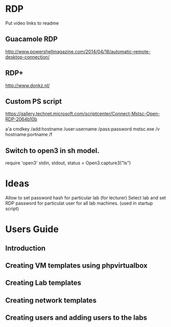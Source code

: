 RDP
===

Put video links to readme



Guacamole RDP
--------------

http://www.powershellmagazine.com/2014/04/18/automatic-remote-desktop-connection/


RDP+
-------------
http://www.donkz.nl/

Custom PS script
----------------
https://gallery.technet.microsoft.com/scriptcenter/Connect-Mstsc-Open-RDP-2064b10b

a'a
cmdkey /add:hostname /user:username /pass:password
mstsc.exe /v hostname:portname /f

Switch to open3 in sh model.
----------------------------
require 'open3'
stdin, stdout, status = Open3.capture3("ls")



Ideas
=====

Allow to set password hash for particular lab (for lecturer)
Select lab and set RDP password for particulat user for all lab machines. (used in startup script)




Users Guide
===========


Introduction
------------


Creating VM templates using phpvirtualbox
-----------------------------------------


Creating Lab templates
----------------------

Creating network templates
--------------------------

Creating users and adding users to the labs
-------------------------------------------
